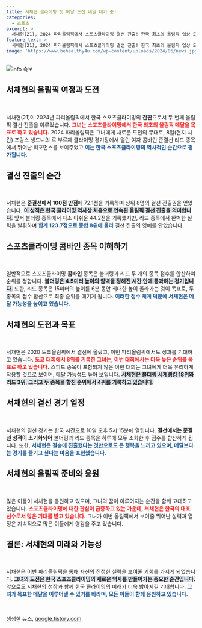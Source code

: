 ```yaml
---
title: 서채현 클라이밍 첫 메달 도전 내일 대기 중!
categories:
  - 스포츠
excerpt: >
  서채현(21), 2024 파리올림픽에서 스포츠클라이밍 결선 진출! 한국 최초의 올림픽 입상 도전, 메달 가능성 높아 기대감 상승. 10일 결선, 그의 열정과 도전이 주목받고 있다!
feature_text: >
  서채현(21), 2024 파리올림픽에서 스포츠클라이밍 결선 진출! 한국 최초의 올림픽 입상 도전, 메달 가능성 높아 기대감 상승. 10일 결선, 그의 열정과 도전이 주목받고 있다!
image: 'https://www.behealthy4u.com/wp-content/uploads/2024/06/news.jpg'
---
```


<p><img src="https://www.behealthy4u.com/wp-content/uploads/2024/06/news.jpg" alt="info 속보" /></p>

<h2 data-ke-size="size26">서채현의 올림픽 여정과 도전</h2>

<p data-ke-size="size16">&nbsp;</p>

<p>서채현(21)이 2024년 파리올림픽에서 한국 스포츠클라이밍의 <b>간판</b>으로서 두 번째 올림픽 결선 진출을 이루었습니다. <b><span style="color: #ee2323;">그녀는 스포츠클라이밍에서 한국 최초의 올림픽 메달을 목표로 하고 있습니다.</span></b> 2024 파리올림픽은 그녀에게 새로운 도전의 무대로, 8일(현지 시간) 프랑스 생드니의 르 부르제 클라이밍 경기장에서 열린 여자 콤바인 준결선 리드 종목에서 뛰어난 퍼포먼스를 보여주었고 <b><span style="color: #1a5490;">이는 한국 스포츠클라이밍의 역사적인 순간으로 평가됩니다.</span></b></p>

<h2 data-ke-size="size26">결선 진출의 순간</h2>

<p data-ke-size="size16">&nbsp;</p>

<p>서채현은 <b>준결선에서 100점 만점</b>에 72.1점을 기록하며 상위 8명의 결선 진출권을 얻었습니다. <b><span style="background-color: #21538527;">이 성적은 한국 클라이밍 역사상 처음으로 연속된 올림픽 결선 진출을 의미합니다.</span></b> 앞서 볼더링 종목에서 다소 아쉬운 44.2점을 기록했지만, 리드 종목에서 완벽한 실력을 발휘하며 <b><span style="color: #1a5490;">합계 123.7점으로 종합 8위에 올라</span></b> 결선 진출의 영예를 안았습니다.</p>

<h2 data-ke-size="size26">스포츠클라이밍 콤바인 종목 이해하기</h2>

<p data-ke-size="size16">&nbsp;</p>

<p>일반적으로 스포츠클라이밍 <b>콤바인</b> 종목은 볼더링과 리드 두 개의 종목 점수를 합산하여 순위를 정합니다. <b><span style="background-color: #21538527;">볼더링은 4.5미터 높이의 암벽을 정해진 시간 안에 통과하는 경기입니다.</span></b> 또한, 리드 종목은 15미터의 높이를 6분 동안 최대한 높이 올라가는 것이 목표로, 두 종목의 점수 합산으로 최종 순위를 매기게 됩니다. <b><span style="color: #1a5490;">이러한 점수 체계 덕분에 서채현은 메달 가능성을 높이고 있습니다.</span></b></p>

<h2 data-ke-size="size26">서채현의 도전과 목표</h2>

<p data-ke-size="size16">&nbsp;</p>

<p>서채현은 2020 도쿄올림픽에서 결선에 올랐고, 이번 파리올림픽에서도 성과를 기대하고 있습니다. <b><span style="color: #ee2323;">도쿄 대회에서 8위를 기록한 그녀는, 이번 대회에서는 더욱 높은 순위를 목표로 하고 있습니다.</span></b> 스피드 종목이 포함되지 않은 이번 대회는 그녀에게 더욱 유리하게 작용할 것으로 보이며, 메달 가능성도 높아 보입니다. <b><span style="background-color: #21538527;">서채현은 볼더링 세계랭킹 18위와 리드 3위, 그리고 두 종목을 합친 순위에서 4위를 기록하고 있습니다.</span></b></p>

<h2 data-ke-size="size26">서채현의 결선 경기 일정</h2>

<p data-ke-size="size16">&nbsp;</p>

<p>서채현의 결선 경기는 한국 시간으로 10일 오후 5시 15분에 열립니다. <b>결선에서는 준결선 성적이 초기화되어</b> 볼더링과 리드 종목을 하루에 모두 소화한 후 점수를 합산하게 됩니다. 또한, <b><span style="color: #1a5490;">서채현은 결승에 진출했다는 것만으로도 큰 행복을 느끼고 있으며, 메달보다는 경기를 즐기고 싶다는 마음을 표현했습니다.</span></b></p>

<h2 data-ke-size="size26">서채현의 올림픽 준비와 응원</h2>

<p data-ke-size="size16">&nbsp;</p>

<p>많은 이들이 서채현을 응원하고 있으며, 그녀의 꿈이 이루어지는 순간을 함께 고대하고 있습니다. <b><span style="color: #ee2323;">스포츠클라이밍에 대한 관심이 급증하고 있는 가운데, 서채현은 한국의 대표 선수로서 많은 기대를 받고 있습니다.</span></b> 그녀가 이번 올림픽에서 보여줄 뛰어난 실력과 열정은 지속적으로 많은 이들에게 영감을 주고 있습니다.</p>

<h2 data-ke-size="size26">결론: 서채현의 미래와 가능성</h2>

<p data-ke-size="size16">&nbsp;</p>

<p>서채현은 이번 파리올림픽을 통해 자신의 진정한 실력을 보여줄 기회를 가지게 되었습니다. <b><span style="background-color: #21538527;">그녀의 도전은 한국 스포츠클라이밍의 새로운 역사를 만들어가는 중요한 순간입니다.</span></b> 앞으로도 서채현의 성장과 함께 한국 클라이밍의 미래가 더욱 밝아지길 기대합니다. <b><span style="color: #1a5490;">그녀가 목표한 메달을 이루어낼 수 있기를 바라며, 모든 이들이 함께 응원하고 있습니다.</span></b></p>

<p data-ke-size="size16">&nbsp;</p>
생생한 뉴스, <a href="https://qoogle.tistory.com" rel="dofollow">qoogle.tistory.com</a>


